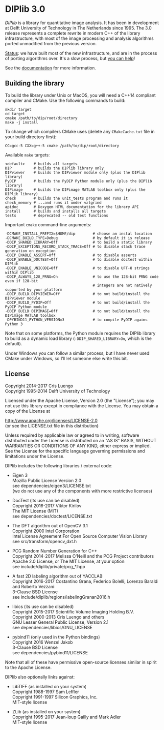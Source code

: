 # DIPlib 3.0

*DIPlib* is a library for quantitative image analysis. It has been in development
at Delft University of Technology in The Netherlands since 1995. The 3.0 release
represents a complete rewrite in modern C++ of the library infrastructure, with most of
the image processing and analysis algorithms ported unmodified from the previous
version.

[Status](src/documentation/workplan.md):
we have built most of the new infrastructure, and are in the process of
porting algorithms over. It's a slow process, but
[you can help](src/documentation/workplan.md)!

See the [documentation](https://diplib.github.io/diplib-docs/) for more information.

## Building the library

To build the library under Unix or MacOS, you will need a C++14 compliant compiler and CMake.
Use the following commands to build:

    mkdir target
    cd target
    cmake /path/to/dip/root/directory
    make -j install

To change which compilers CMake uses (delete any `CMakeCache.txt` file in your build directory first):

    CC=gcc-5 CXX=g++-5 cmake /path/to/dip/root/directory

Available `make` targets:

    <default>    # builds all targets
    DIP          # builds the DIPlib library only
    DIPviewer    # builds the DIPviewer module only (plus the DIPlib library)
    PyDIP        # builds the PyDIP Python module only (plus the DIPlib library)
    DIPimage     # builds the DIPimage MATLAB toolbox only (plus the DIPlib library)
    check        # builds the unit_tests program and runs it
    check_memory # ...and runs it under valgrind
    apidoc       # Doxygen HTML documentation for the library API
    install      # builds and installs all targets
    tests        # deprecated -- old test functions

Important `cmake` command-line arguments:

    -DCMAKE_INSTALL_PREFIX=$HOME/dip        # choose an instal location
    -DCMAKE_BUILD_TYPE=Debug                # by default it is release
    -DDIP_SHARED_LIBRARY=Off                # to build a static library
    -DDIP_EXCEPTIONS_RECORD_STACK_TRACE=Off # to disable stack trace generation on exception
    -DDIP_ENABLE_ASSERT=Off                 # to disable asserts
    -DDIP_ENABLE_DOCTEST=Off                # to disable doctest within DIPlib
    -DDIP_ENABLE_UNICODE=Off                # to disable UFT-8 strings within DIPlib
    -DDIP_ALWAYS_128_PRNG=On                # to use the 128-bit PRNG code even if 128-bit
                                            # integers are not natively supported by your platform
    -DDIP_BUILD_DIPVIEWER=Off               # to not build/install the DIPviewer module
    -DDIP_BUILD_PYDIP=Off                   # to not build/install the PyDIP Python module
    -DDIP_BUILD_DIPIMAGE=Off                # to not build/install the DIPimage MATLAB toolbox
    -DPYBIND11_PYTHON_VERSION=3             # to compile PyDIP agains Python 3

Note that on some platforms, the Python module requires the DIPlib library to build as a dynamic
load library (`-DDIP_SHARED_LIBRARY=On`, which is the default).

Under Windows you can follow a similar process, but I have never used CMake under
Windows, so I'll let someone else write this bit.

## License

Copyright 2014-2017 Cris Luengo  
Copyright 1995-2014 Delft University of Technology

Licensed under the Apache License, Version 2.0 (the "License");
you may not use this library except in compliance with the License.
You may obtain a copy of the License at

   http://www.apache.org/licenses/LICENSE-2.0  
   (or see the LICENSE.txt file in this distribution)

Unless required by applicable law or agreed to in writing, software
distributed under the License is distributed on an "AS IS" BASIS,
WITHOUT WARRANTIES OR CONDITIONS OF ANY KIND, either express or implied.
See the License for the specific language governing permissions and
limitations under the License.

DIPlib includes the following libraries / external code:

- Eigen 3  
  Mozilla Public License Version 2.0  
  see dependencies/eigen3/LICENSE.txt  
  (we do not use any of the components with more restrictive licenses)

- DocTest (its use can be disabled)  
  Copyright 2016-2017 Viktor Kirilov  
  The MIT License (MIT)  
  see dependencies/doctest/LICENSE.txt

- The DFT algorithm out of OpenCV 3.1  
  Copyright 2000 Intel Corporation  
  Intel License Agreement For Open Source Computer Vision Library  
  see src/transform/opencv_dxt.h

- PCG Random Number Generation for C++  
  Copyright 2014-2017 Melissa O'Neill and the PCG Project contributors  
  Apache 2.0 License, or The MIT License, at your option  
  see include/diplib/private/pcg_*.hpp

- A fast 2D labeling algorithm out of YACCLAB  
  Copyright 2016-2017 Costantino Grana, Federico Bolelli, Lorenzo Baraldi and Roberto Vezzani  
  3-Clause BSD License  
  see include/diplib/regions/labelingGranan2016.h

- libics (its use can be disabled)  
  Copyright 2015-2017 Scientific Volume Imaging Holding B.V.  
  Copyright 2000-2013 Cris Luengo and others  
  GNU Lesser General Public License, Version 2.1  
  see dependencies/libics/GNU_LICENSE

- pybind11 (only used in the Python bindings)  
  Copyright 2016 Wenzel Jakob  
  3-Clause BSD License  
  see dependencies/pybind11/LICENSE

Note that all of these have permissive open-source licenses similar in spirit
to the Apache License.

DIPlib also optionally links against:

- LibTIFF (as installed on your system)  
  Copyright 1988-1997 Sam Leffler  
  Copyright 1991-1997 Silicon Graphics, Inc.  
  MIT-style license

- ZLib (as installed on your system)  
  Copyright 1995-2017 Jean-loup Gailly and Mark Adler  
  MIT-style license
